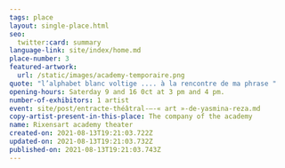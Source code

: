 ```yaml
---
tags: place
layout: single-place.html
seo:
  twitter:card: summary
language-link: site/index/home.md
place-number: 3
featured-artwork:
  url: /static/images/academy-temporaire.png
quote: "l’alphabet blanc voltige .... à la rencontre de ma phrase "
opening-hours: Saterday 9 and 16 0ct at 3 pm and 4 pm.
number-of-exhibitors: 1 artist
event: site/post/entracte-théâtral-–-« art »-de-yasmina-reza.md
copy-artist-present-in-this-place: The company of the academy
name: Rixensart academy theater
created-on: 2021-08-13T19:21:03.722Z
updated-on: 2021-08-13T19:21:03.732Z
published-on: 2021-08-13T19:21:03.743Z
---
```

